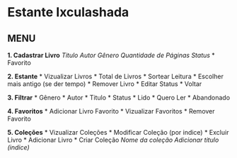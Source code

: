 # Estante Ixculashada #

**MENU**
---

**1. Cadastrar Livro**
    *Titulo*
    *Autor*
    *Gênero*
    *Quantidade de Páginas*
    *Status*
        * Favorito

**2. Estante**
    * Vizualizar Livros
    * Total de Livros
    * Sortear Leitura
    * Escolher mais antigo (se der tempo)
    * Remover Livro
    * Editar Status
    * Voltar

**3. Filtrar**
    * Gênero 
    * Autor
    * Titulo
    * Status
        * Lido
        * Quero Ler
        * Abandonado

**4. Favoritos**
    * Adicionar Livro Favorito
    * Vizualizar Favoritos
    * Remover Favorito

**5. Coleções**
    * Vizualizar Coleções 
        * Modificar Coleção (por indice)
            * Excluir Livro
            * Adicionar Livro
    * Criar Coleção
        *Nome da coleção*
        *Adicionar titulo (indice)*





 
